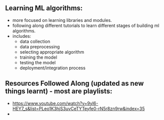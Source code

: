 ## Learning ML algorithms:

- more focused on learning libraries and modules.
- following along different tutorials to learn different stages of building ml algorithms.
- includes:
    - data collection
    - data preprocessing
    - selecting appropriate algorithm
    - training the model
    - testing the model
    - deployment/integration process

## Resources Followed Along (updated as new things learnt) - most are playlists:
- https://www.youtube.com/watch?v=9yl6-HEY7_s&list=PLeo1K3hjS3uvCeTYTeyfe0-rN5r8zn9rw&index=35
- 
